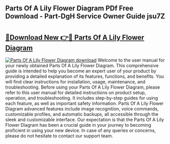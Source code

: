 ## Parts Of A Lily Flower Diagram PDf Free Download - Part-DgH Service Owner Guide jsu7Z

# <h2><a href="http://dfjfygp.blite.top/?on=Parts+Of+A+Lily+Flower+Diagram">🔗Download New 👉🔴 Parts Of A Lily Flower Diagram</a></h2>

[![Parts Of A Lily Flower Diagram download](https://i.imgur.com/lujVjoI.png)](http://dfjfygp.blite.top/?on=Parts+Of+A+Lily+Flower+Diagram)
Welcome to the user manual for your newly obtained Parts Of A Lily Flower Diagram. This comprehensive guide is intended to help you become an expert user of your product by providing a detailed explanation of its features, functions, and benefits. You will find clear instructions for installation, usage, maintenance, and troubleshooting. Before using your Parts Of A Lily Flower Diagram, please refer to this user manual for detailed instructions on product setup, operation, and troubleshooting. It includes step-by-step guides for using each feature, as well as important safety information. Parts Of A Lily Flower Diagram advanced features include image recognition, voice commands, customizable profiles, and automatic backups, all accessible through the sleek and customizable interface. Our expectation is that the Parts Of A Lily Flower Diagram has been a crucial guide in your journey to becoming proficient in using your new device. In case of any queries or concerns, please do not hesitate to contact our support team.
